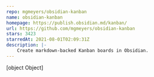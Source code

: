 ```yaml
---
repo: mgmeyers/obsidian-kanban
name: obsidian-kanban
homepage: https://publish.obsidian.md/kanban/
url: https://github.com/mgmeyers/obsidian-kanban
stars: 3423
starredAt: 2021-08-01T02:09:31Z
description: |-
    Create markdown-backed Kanban boards in Obsidian.
---
```


[object Object]
